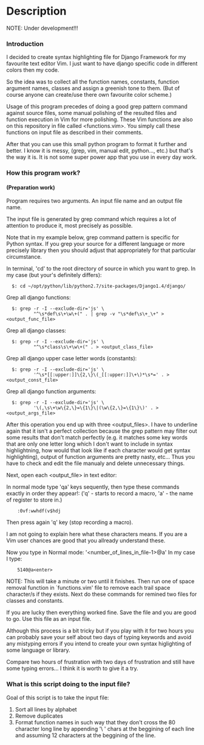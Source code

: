 Description
===========

NOTE: Under development!!!

### Introduction

I decided to create syntax highlighting file for Django Framework for my
favourite text editor Vim.  I just want to have django specific code in
different colors then my code.

So the idea was to collect all the function names, constants, function argument
names, classes and assign a greenish tone to them. (But of course anyone can
create/use there own favourite color scheme.)

Usage of this program precedes of doing a good grep pattern command against source
files, some manual polishing of the resulted files and function execution in
Vim for more polishing.  These Vim functions are also on this repository in file
called <functions.vim>.  You simply call these functions on input file as
described in their comments.

After that you can use this small python program to format it further and better.
I know it is messy, (grep, vim, manual edit, python..., etc.) but that's the
way it is. It is not some super power app that you use in every day work.


### How this program work?
####  (Preparation work)

Program requires two arguments. An input file name and an output file name.

The input file is generated by grep command which requires a lot of attention
to produce it, most precisely as possible.

Note that in my example below, grep command pattern is specific for Python syntax.
If you grep your source for a different language or more precisely library then
you should adjust that appropriately for that particular circumstance.

In terminal, 'cd' to the root directory of source in which you want to grep.
In my case (but your's definitely differs):
```
  $: cd ~/opt/python/lib/python2.7/site-packages/Django1.4/django/
```

Grep all django functions:
```
  $: grep -r -I --exclude-dir='js' \
          "^\s*def\s\+\w\+(" . | grep -v "\s*def\s\+_\+" ><output_func_file>
```

Grep all django classes:
```
  $: grep -r -I --exclude-dir='js' \
          "^\s*class\s\+\w\+(" . > <output_class_file>
```
Grep all django upper case letter words (constants):
```
  $: grep -r -I --exclude-dir='js' \
          '^\s*[[:upper:]]\{2,\}\(_[[:upper:]]\+\)*\s*=' . ><output_const_file>
```
Grep all django function arguments:
```
  $: grep -r -I --exclude-dir='js' \
          '\(,\s\+\w\{2,\}=\{1\}\|(\w\{2,\}=\{1\}\)' . ><output_args_file>
```

After this operation you end up with three <output_files>.
I have to underline again that it isn't a perfect collection because the grep pattern
may filter out some results that don't match perfectly (e.g. it matches
some key words that are only one letter long which I don't want to include in
syntax highlightning, how would that look like if each character would get
syntax highlighting), output of function arguments are pretty nasty, etc...
Thus you have to check and edit the file manualy and delete unnecessary things.

Next, open each <output_file> in text editor:

In normal mode type 'qa' keys sequently,
then type these commands exactly in order they appear!:
  ('q' - starts to record a macro, 'a' - the name of register to store in.)

```
    :0vf:wwhdf(v$hdj
```

Then press again 'q' key (stop recording a macro).

I am not going to explain here what these characters means. If you are a
Vim user chances are good that you allready understand these.

Now you type in Normal mode: '<number_of_lines_in_file-1>@a'
In my case I type:

```
    5140@a<enter>
```

NOTE: This will take a minute or two until it finishes.
Then run one of space removal function in `functions.vim' file to remove each
trail space character/s if they exists.
Next do these commands for remined two files for classes and constants.

If you are lucky then everything worked fine.
Save the file and you are good to go.
Use this file as an input file.

Although this process is a bit tricky but if you play with it for two hours you can
probably save your self about two days of typing keywords and avoid any mistyping
errors if you intend to create your own syntax higlighting of some language or library.

Compare two hours of frustration with two days of frustration and still have
some typing errors... I think it is worth to give it a try.


### What is this script doing to the input file?

Goal of this script is to take the input file:
1. Sort all lines by alphabet
2. Remove duplicates
3. Format function names in such way that they don't cross the 80 character long line by appending '\ ' chars at the beggining of each line and assuming 12 characters at the beggining of the line.
